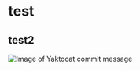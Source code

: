 # test
## test2
![Image of Yaktocat](https://octodex.github.com/images/yaktocat.png)
commit message
